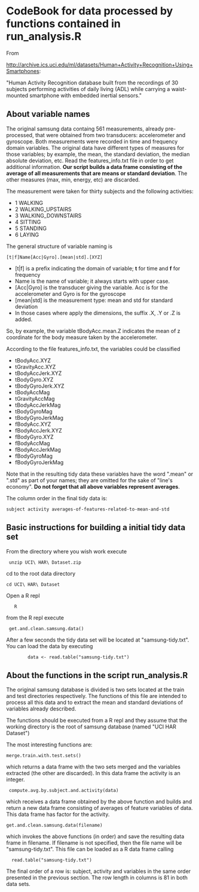 # CodeBook for data processed by functions contained in run_analysis.R

From

http://archive.ics.uci.edu/ml/datasets/Human+Activity+Recognition+Using+Smartphones: 

"Human Activity Recognition database built from the recordings of 30
subjects performing activities of daily living (ADL) while carrying a
waist-mounted smartphone with embedded inertial sensors."

## About variable names

The original samsung data containg 561 measurements, already
pre-processed, that were obtained from two transducers: accelerometer
and gyroscope. Both measurements were recorded in time and frequency
domain variables. The original data have different types of measures for
those variables; by example, the mean, the standard deviation, the
median absolute deviation, etc. Read the features_info.txt file in order
to get additional information. **Our script builds a data frame
consisting of the average of all measurements that are means or standard
deviation**. The other measures (max, min, energy, etc) are discarded.

The measurement were taken for thirty subjects and the following activities:
* 1 WALKING
* 2 WALKING_UPSTAIRS
* 3 WALKING_DOWNSTAIRS
* 4 SITTING
* 5 STANDING
* 6 LAYING

The general structure of variable naming is 

    [t|f]Name[Acc|Gyro].[mean|std].[XYZ]

* [t|f] is a prefix indicating the domain of variable; **t** for time and
  **f** for frequency
* Name is the name of variable; it always starts with upper case.
* [Acc|Gyro] is the transducer giving the variable. Acc is for the
  accelerometer and Gyro is for the gyroscope
* [mean|std] is the measurement type: mean and std for standard deviation
* In those cases where apply the dimensions, the suffix .X, .Y or .Z is
  added.

So, by example, the variable tBodyAcc.mean.Z indicates the mean of z
coordinate for the body measure taken by the accelerometer. 

According to the file features_info.txt, the variables could be classified 
* tBodyAcc.XYZ
* tGravityAcc.XYZ
* tBodyAccJerk.XYZ
* tBodyGyro.XYZ
* tBodyGyroJerk.XYZ
* tBodyAccMag
* tGravityAccMag
* tBodyAccJerkMag
* tBodyGyroMag
* tBodyGyroJerkMag
* fBodyAcc.XYZ
* fBodyAccJerk.XYZ
* fBodyGyro.XYZ
* fBodyAccMag
* fBodyAccJerkMag
* fBodyGyroMag
* fBodyGyroJerkMag

Note that in the resulting tidy data these variables have the word
".mean" or ".std" as part of your names; they are omitted for the sake
of "line's economy". **Do not forget that all above variables represent
averages**.

The column order in the final tidy data is:

    subject activity averages-of-features-related-to-mean-and-std


## Basic instructions for building a initial tidy data set

From the directory where you wish work execute

     unzip UCI\ HAR\ Dataset.zip

cd to the root data directory

	cd UCI\ HAR\ Dataset

Open a R repl

       R

from the R repl execute

     get.and.clean.samsung.data()

After a few seconds the tidy data set will be located at
"samsung-tidy.txt". You can load the data by executing

		    data <- read.table("samsung-tidy.txt")


## About the functions in the script run_analysis.R

The original samsung database is divided is two sets located at the
train and test directories respectively. The functions of this file are
intended to process all this data and to extract the mean and standard
deviations of variables already described.

The functions should be executed from a R repl and they assume that the
working directory is the root of samsung database (named "UCI HAR Dataset")

The most interesting functions are:

    merge.train.with.test.sets() 

which returns a data frame with the two sets merged and the variables
extracted (the other are discarded). In this data frame the activity is
an integer.   

     compute.avg.by.subject.and.activity(data) 

which receives a data frame obtained by the above function and builds and
return a new data frame consisting of averages of feature variables of
data. This data frame has factor for the activity. 

  	get.and.clean.samsung.data(filename)

which invokes the above functions (in order) and save the resulting data frame
in filename. If filename is not specified, then the file name will be
"samsung-tidy.txt". This file can be loaded as a R data frame calling  

  	  read.table("samsung-tidy.txt") 


The final order of a row is: subject, activity and variables in the same
order presented in the previous section. The row length in columns is 81
in both data sets.


